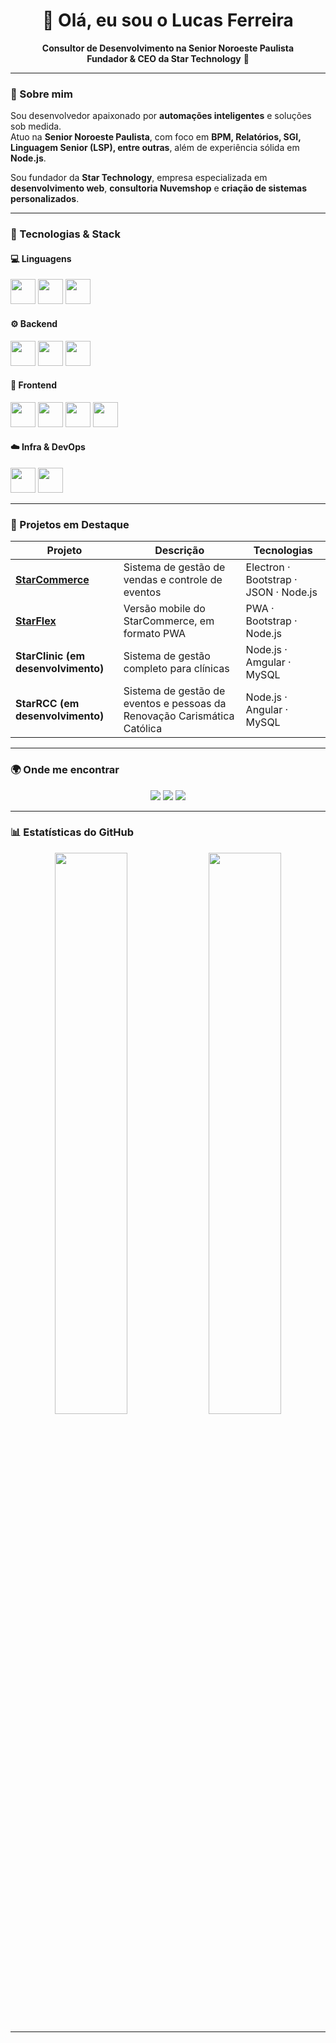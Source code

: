<h1 align="center">👋 Olá, eu sou o Lucas Ferreira</h1>

<p align="center">
  <b>Consultor de Desenvolvimento na Senior Noroeste Paulista</b><br>
  <b>Fundador & CEO da Star Technology</b> 🚀
</p>

---

### 💼 Sobre mim
Sou desenvolvedor apaixonado por **automações inteligentes** e soluções sob medida.  
Atuo na **Senior Noroeste Paulista**, com foco em **BPM, Relatórios, SGI, Linguagem Senior (LSP), entre outras**, além de experiência sólida em **Node.js**.  

Sou fundador da **Star Technology**, empresa especializada em **desenvolvimento web**, **consultoria Nuvemshop** e **criação de sistemas personalizados**.

---

### 🧠 Tecnologias & Stack

#### 💻 Linguagens
<p align="left">
  <img src="https://cdn.jsdelivr.net/gh/devicons/devicon/icons/javascript/javascript-original.svg" width="40" height="40"/>
  <img src="https://cdn.jsdelivr.net/gh/devicons/devicon/icons/python/python-original.svg" width="40" height="40"/>
  <img src="https://cdn.jsdelivr.net/gh/devicons/devicon/icons/sqlite/sqlite-original.svg" width="40" height="40"/>
</p>

#### ⚙️ Backend
<p align="left">
  <img src="https://cdn.jsdelivr.net/gh/devicons/devicon/icons/nodejs/nodejs-original.svg" width="40" height="40"/>
  <img src="https://cdn.jsdelivr.net/gh/devicons/devicon/icons/firebase/firebase-plain.svg" width="40" height="40"/>
  <img src="https://cdn.jsdelivr.net/gh/devicons/devicon/icons/postgresql/postgresql-original.svg" width="40" height="40"/>
</p>

#### 🎨 Frontend
<p align="left">
  <img src="https://cdn.jsdelivr.net/gh/devicons/devicon/icons/react/react-original.svg" width="40" height="40"/>
  <img src="https://cdn.jsdelivr.net/gh/devicons/devicon/icons/html5/html5-original.svg" width="40" height="40"/>
  <img src="https://cdn.jsdelivr.net/gh/devicons/devicon/icons/css3/css3-original.svg" width="40" height="40"/>
  <img src="https://cdn.jsdelivr.net/gh/devicons/devicon/icons/bootstrap/bootstrap-original.svg" width="40" height="40"/>
</p>

#### ☁️ Infra & DevOps
<p align="left">
  <img src="https://cdn.jsdelivr.net/gh/devicons/devicon/icons/heroku/heroku-original.svg" width="40" height="40"/>
  <img src="https://cdn.jsdelivr.net/gh/devicons/devicon/icons/github/github-original.svg" width="40" height="40"/>
</p>

---

### 🚀 Projetos em Destaque

| Projeto | Descrição | Tecnologias |
|----------|------------|--------------|
| **[StarCommerce](#)** | Sistema de gestão de vendas e controle de eventos | Electron · Bootstrap · JSON · Node.js |
| **[StarFlex](#)** | Versão mobile do StarCommerce, em formato PWA | PWA · Bootstrap · Node.js |
| **StarClinic (em desenvolvimento)** | Sistema de gestão completo para clínicas | Node.js · Amgular · MySQL |
| **StarRCC (em desenvolvimento)** | Sistema de gestão de eventos e pessoas da Renovação Carismática Católica | Node.js · Angular · MySQL |

---

### 🌍 Onde me encontrar
<p align="center">
  <a href="mailto:lucas@startstechnology.com.br"><img src="https://img.shields.io/badge/Email-startssolucaotech@gmail.comr-red?style=for-the-badge&logo=gmail"></a>
  <a href="https://www.linkedin.com/in/lucasmoreiraferreira"><img src="https://img.shields.io/badge/LinkedIn-Lucas%20Moreira%20Ferreira-blue?style=for-the-badge&logo=linkedin"></a>
  <a href="https://starwebti.com/"><img src="https://img.shields.io/badge/Site-startstechnology-black?style=for-the-badge&logo=firefox"></a>
</p>

---

### 📊 Estatísticas do GitHub

<p align="center">
  <img width="48%" src="https://github-readme-stats.vercel.app/api?username=MrLucasMoreira&show_icons=true&theme=tokyonight&hide_border=true" />
  <img width="48%" src="https://github-readme-streak-stats.herokuapp.com/?user=MrLucasMoreira&theme=tokyonight&hide_border=true" />
</p>

---
